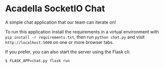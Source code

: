 Acadella SocketIO Chat
===================

A simple chat application that our team can iterate on!

To run this application install the requirements in a virtual environment with `pip install -r requirements.txt`, then run `python chat.py` and visit `http://localhost:5000` on one or more browser tabs.

If you prefer, you can also start the server using the Flask cli:

    $ FLASK_APP=chat.py flask run
